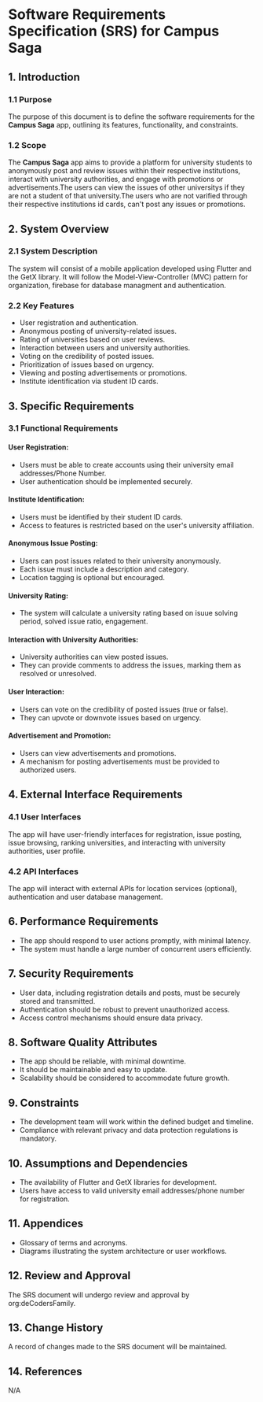 # Software Requirements Specification (SRS) for Campus Saga

## 1. Introduction

### 1.1 Purpose

The purpose of this document is to define the software requirements for the **Campus Saga** app, outlining its features, functionality, and constraints.

### 1.2 Scope

The **Campus Saga** app aims to provide a platform for university students to anonymously post and review issues within their respective institutions, interact with university authorities, and engage with promotions or advertisements.The users can view the issues of other universitys if they are not a student of that university.The users who are not varified through their respective institutions id cards, can't post any issues or promotions. 

## 2. System Overview

### 2.1 System Description

The system will consist of a mobile application developed using Flutter and the GetX library. It will follow the Model-View-Controller (MVC) pattern for organization, firebase for database managment and authentication.

### 2.2 Key Features

- User registration and authentication.
- Anonymous posting of university-related issues.
- Rating of universities based on user reviews.
- Interaction between users and university authorities.
- Voting on the credibility of posted issues.
- Prioritization of issues based on urgency.
- Viewing and posting advertisements or promotions.
- Institute identification via student ID cards.

## 3. Specific Requirements

### 3.1 Functional Requirements

#### User Registration:

- Users must be able to create accounts using their university email addresses/Phone Number.
- User authentication should be implemented securely.

#### Institute Identification:

- Users must be identified by their student ID cards.
- Access to features is restricted based on the user's university affiliation.

#### Anonymous Issue Posting:

- Users can post issues related to their university anonymously.
- Each issue must include a description and category.
- Location tagging is optional but encouraged.

#### University Rating:

- The system will calculate a university rating based on isuue solving period, solved issue ratio, engagement.

#### Interaction with University Authorities:

- University authorities can view posted issues.
- They can provide comments to address the issues, marking them as resolved or unresolved.

#### User Interaction:

- Users can vote on the credibility of posted issues (true or false).
- They can upvote or downvote issues based on urgency.

#### Advertisement and Promotion:

- Users can view advertisements and promotions.
- A mechanism for posting advertisements must be provided to authorized users.



## 4. External Interface Requirements

### 4.1 User Interfaces

The app will have user-friendly interfaces for registration, issue posting, issue browsing, ranking universities, and interacting with university authorities, user profile.

### 4.2 API Interfaces

The app will interact with external APIs for location services (optional), authentication and user database management.

## 6. Performance Requirements

- The app should respond to user actions promptly, with minimal latency.
- The system must handle a large number of concurrent users efficiently.

## 7. Security Requirements

- User data, including registration details and posts, must be securely stored and transmitted.
- Authentication should be robust to prevent unauthorized access.
- Access control mechanisms should ensure data privacy.

## 8. Software Quality Attributes

- The app should be reliable, with minimal downtime.
- It should be maintainable and easy to update.
- Scalability should be considered to accommodate future growth.

## 9. Constraints

- The development team will work within the defined budget and timeline.
- Compliance with relevant privacy and data protection regulations is mandatory.

## 10. Assumptions and Dependencies

- The availability of Flutter and GetX libraries for development.
- Users have access to valid university email addresses/phone number for registration.

## 11. Appendices

- Glossary of terms and acronyms.
- Diagrams illustrating the system architecture or user workflows.

## 12. Review and Approval

The SRS document will undergo review and approval by org:deCodersFamily.

## 13. Change History

A record of changes made to the SRS document will be maintained.

## 14. References

N/A
